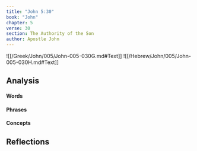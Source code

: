 ```yaml
---
title: "John 5:30"
book: "John"
chapter: 5
verse: 30
section: The Authority of the Son
author: Apostle John
---
```

![[/Greek/John/005/John-005-030G.md#Text]]
![[/Hebrew/John/005/John-005-030H.md#Text]]

## Analysis

#### Words

#### Phrases

#### Concepts

## Reflections
